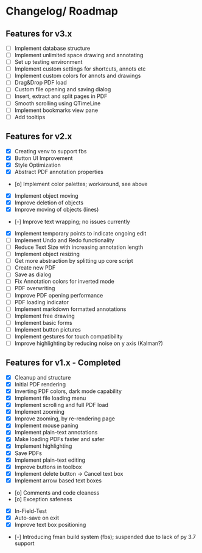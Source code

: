 # Changelog/ Roadmap

## Features for v3.x

- [ ] Implement database structure
- [ ] Implement unlimited space drawing and annotating
- [ ] Set up testing environment
- [ ] Implement custom settings for shortcuts, annots etc
- [ ] Implement custom colors for annots and drawings
- [ ] Drag&Drop PDF load
- [ ] Custom file opening and saving dialog
- [ ] Insert, extract and split pages in PDF
- [ ] Smooth scrolling using QTimeLine
- [ ] Implement bookmarks view pane
- [ ] Add tooltips

## Features for v2.x

- [x] Creating venv to support fbs
- [x] Button UI Improvement
- [x] Style Optimization
- [x] Abstract PDF annotation properties
- [o] Implement color palettes; workaround, see above
- [x] Implement object moving
- [x] Improve deletion of objects
- [x] Improve moving of objects (lines)
- [-] Improve text wrapping; no issues currently
- [x] Implement temporary points to indicate ongoing edit
- [ ] Implement Undo and Redo functionality
- [ ] Reduce Text Size with increasing annotation length
- [ ] Implement object resizing
- [ ] Get more abstraction by splitting up core script
- [ ] Create new PDF
- [ ] Save as dialog
- [ ] Fix Annotation colors for inverted mode
- [ ] PDF overwriting
- [ ] Improve PDF opening performance
- [ ] PDF loading indicator
- [ ] Implement markdown formatted annotations
- [ ] Implement free drawing
- [ ] Implement basic forms
- [ ] Implement button pictures
- [ ] Implement gestures for touch compatibility
- [ ] Improve highlighting by reducing noise on y axis (Kalman?)

## Features for v1.x - Completed

- [x] Cleanup and structure
- [x] Initial PDF rendering
- [x] Inverting PDF colors, dark mode capability
- [x] Implement file loading menu
- [x] Implement scrolling and full PDF load
- [x] Implement zooming
- [x] Improve zooming, by re-rendering page
- [x] Implement mouse paning
- [x] Implement plain-text annotations
- [x] Make loading PDFs faster and safer
- [x] Implement highlighting
- [x] Save PDFs
- [x] Implement plain-text editing
- [x] Improve buttons in toolbox
- [x] Implement delete button -> Cancel text box
- [x] Implement arrow based text boxes
- [o] Comments and code cleaness
- [o] Exception safeness
- [x] In-Field-Test
- [x] Auto-save on exit
- [x] Improve text box positioning
- [-] Introducing fman build system (fbs); suspended due to lack of py 3.7 support
